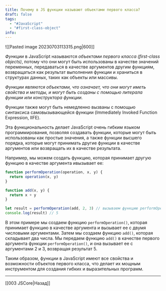 ```yaml
---
title: Почему в JS функции называют объектами первого класса?
draft: false
tags:
  - "#JavaScript"
  - "#first-class-object"
info:
---
```

![[Pasted image 20230703113315.png|600]]

_Функции_ в JavaScript называются _объектами первого класса (first-class objects)_, потому что они могут быть использованы в качестве значений переменных, передаваться в качестве аргументов другим функциям, возвращаться как результат выполнения функции и храниться в структурах данных, таких как объекты или массивы.

_Функции являются объектами, что означает, что они могут иметь свойства и методы, и могут быть созданы с помощью литерала функции или конструктора функции._

Функции также могут быть немедленно вызваны с помощью синтаксиса самовызывающейся функции (Immediately Invoked Function Expression, IIFE).

Эта функциональность делает JavaScript очень гибким языком программирования, позволяя создавать функции, которые могут быть использованы как простые значения, а также функции высшего порядка, которые могут принимать другие функции в качестве аргументов или возвращать их в качестве результата.

Например, мы можем создать функцию, которая принимает другую функцию в качестве аргумента ивызывает ее:

```javascript
function performOperation(operation, x, y) {
  return operation(x, y)
}

function add(x, y) {
  return x + y
}

let result = performOperation(add, 2, 3) // вызываем функцию performOperation и передаем ей функцию add в качестве аргумента
console.log(result) // 5
```

В этом примере мы создаем функцию `performOperation()`, которая принимает функцию в качестве аргумента и вызывает ее с двумя числовыми аргументами. Затем мы создаем функцию `add()`, которая складывает два числа. Мы передаем функцию `add()` в качестве первого аргумента функции `performOperation()`, и она вызывает ее с аргументами 2 и 3, возвращая результат 5.

Таким образом, функции в JavaScript имеют все свойства и возможности объектов первого класса, что делает их мощным инструментом для создания гибких и выразительных программ.

---

[[003 JSCore|Назад]]